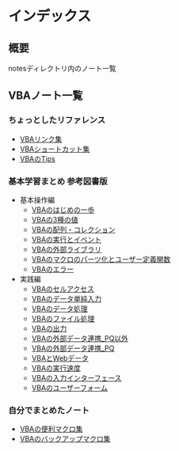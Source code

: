 # インデックス

## 概要

notesディレクトリ内のノート一覧

## VBAノート一覧

### ちょっとしたリファレンス

- [VBAリンク集](notes/VBAリンク集.md)
- [VBAショートカット集](notes/VBAショートカット.md)
- [VBAのTips](notes/VBAのTips.md)

### 基本学習まとめ 参考図書版

- 基本操作編
  - [VBAのはじめの一歩](notes/VBAのはじめの一歩.md)
  - [VBAの3種の値](notes/VBAの3種の値.md)
  - [VBAの配列・コレクション](notes/VBAの配列コレクション.md)
  - [VBAの実行とイベント](notes/VBAの実行とイベント.md)
  - [VBAの外部ライブラリ](notes/VBAの外部ライブラリ.md)
  - [VBAのマクロのパーツ化とユーザー定義関数](notes/VBAのマクロのパーツ化とユーザー定義関数.md)
  - [VBAのエラー](notes/VBAのエラー.md)
- 実践編
  - [VBAのセルアクセス](notes/VBAのセルアクセス.md)
  - [VBAのデータ単純入力](notes/VBAのデータ単純入力.md)
  - [VBAのデータ処理](notes/VBAのデータ処理.md)
  - [VBAのファイル処理](notes/VBAのファイル処理.md)
  - [VBAの出力](notes/VBAの出力.md)
  - [VBAの外部データ連携_PQ以外](notes/VBAの外部データ連携_PQ以外.md)
  - [VBAの外部データ連携_PQ](notes/VBAの外部データ連携_PQ.md)
  - [VBAとWebデータ](notes/VBAとWebデータ.md)
  - [VBAの実行速度](notes/VBAの実行速度.md)
  - [VBAの入力インターフェース](notes/VBAの入力インターフェース.md)
  - [VBAのユーザーフォーム](notes/VBAのユーザーフォーム.md)

### 自分でまとめたノート

- [VBAの便利マクロ集](notes/VBAの便利マクロ集.md)
- [VBAのバックアップマクロ集](notes/VBAのバックアップマクロ集.md)
